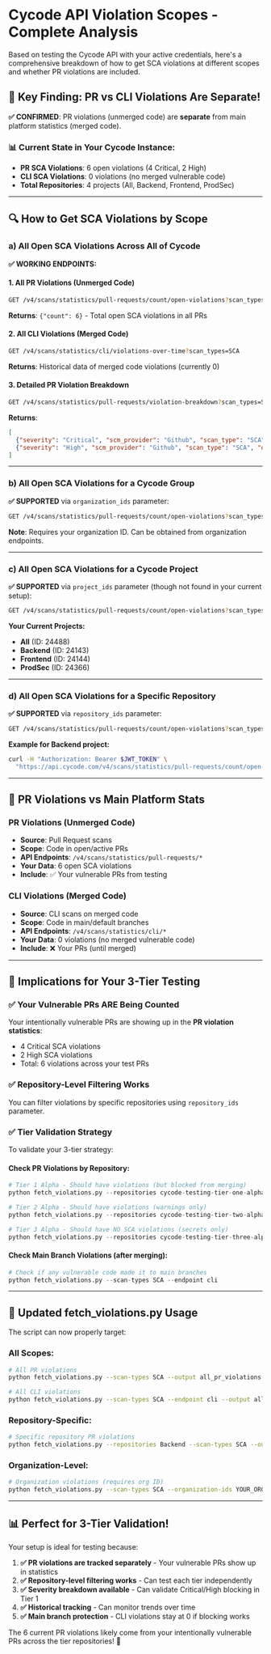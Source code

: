 # Cycode API Violation Scopes - Complete Analysis

Based on testing the Cycode API with your active credentials, here's a comprehensive breakdown of how to get SCA violations at different scopes and whether PR violations are included.

## 🎯 **Key Finding: PR vs CLI Violations Are Separate!**

**✅ CONFIRMED**: PR violations (unmerged code) are **separate** from main platform statistics (merged code).

### **📊 Current State in Your Cycode Instance:**
- **PR SCA Violations**: 6 open violations (4 Critical, 2 High)
- **CLI SCA Violations**: 0 violations (no merged vulnerable code)
- **Total Repositories**: 4 projects (All, Backend, Frontend, ProdSec)

---

## 🔍 **How to Get SCA Violations by Scope**

### **a) All Open SCA Violations Across All of Cycode**

**✅ WORKING ENDPOINTS:**

#### **1. All PR Violations (Unmerged Code)**
```bash
GET /v4/scans/statistics/pull-requests/count/open-violations?scan_types=SCA
```
**Returns**: `{"count": 6}` - Total open SCA violations in all PRs

#### **2. All CLI Violations (Merged Code)**  
```bash
GET /v4/scans/statistics/cli/violations-over-time?scan_types=SCA
```
**Returns**: Historical data of merged code violations (currently 0)

#### **3. Detailed PR Violation Breakdown**
```bash
GET /v4/scans/statistics/pull-requests/violation-breakdown?scan_types=SCA
```
**Returns**: 
```json
[
  {"severity": "Critical", "scm_provider": "Github", "scan_type": "SCA", "open_violations": 4},
  {"severity": "High", "scm_provider": "Github", "scan_type": "SCA", "open_violations": 2}
]
```

---

### **b) All Open SCA Violations for a Cycode Group**

**✅ SUPPORTED** via `organization_ids` parameter:

```bash
GET /v4/scans/statistics/pull-requests/count/open-violations?scan_types=SCA&organization_ids=[ORG_ID]
```

**Note**: Requires your organization ID. Can be obtained from organization endpoints.

---

### **c) All Open SCA Violations for a Cycode Project**

**✅ SUPPORTED** via `project_ids` parameter (though not found in your current setup):

```bash
GET /v4/scans/statistics/pull-requests/count/open-violations?scan_types=SCA&project_ids=[PROJECT_ID]
```

**Your Current Projects:**
- **All** (ID: 24488)
- **Backend** (ID: 24143) 
- **Frontend** (ID: 24144)
- **ProdSec** (ID: 24366)

---

### **d) All Open SCA Violations for a Specific Repository**

**✅ SUPPORTED** via `repository_ids` parameter:

```bash
GET /v4/scans/statistics/pull-requests/count/open-violations?scan_types=SCA&repository_ids=[REPO_ID]
```

**Example for Backend project:**
```bash
curl -H "Authorization: Bearer $JWT_TOKEN" \
  "https://api.cycode.com/v4/scans/statistics/pull-requests/count/open-violations?scan_types=SCA&repository_ids=24143"
```

---

## 🔀 **PR Violations vs Main Platform Stats**

### **PR Violations (Unmerged Code)**
- **Source**: Pull Request scans
- **Scope**: Code in open/active PRs
- **API Endpoints**: `/v4/scans/statistics/pull-requests/*`
- **Your Data**: 6 open SCA violations
- **Include**: ✅ Your vulnerable PRs from testing

### **CLI Violations (Merged Code)**
- **Source**: CLI scans on merged code  
- **Scope**: Code in main/default branches
- **API Endpoints**: `/v4/scans/statistics/cli/*`
- **Your Data**: 0 violations (no merged vulnerable code)
- **Include**: ❌ Your PRs (until merged)

---

## 🎯 **Implications for Your 3-Tier Testing**

### **✅ Your Vulnerable PRs ARE Being Counted**
Your intentionally vulnerable PRs are showing up in the **PR violation statistics**:
- 4 Critical SCA violations
- 2 High SCA violations  
- Total: 6 violations across your test PRs

### **✅ Repository-Level Filtering Works**
You can filter violations by specific repositories using `repository_ids` parameter.

### **✅ Tier Validation Strategy**
To validate your 3-tier strategy:

#### **Check PR Violations by Repository:**
```python
# Tier 1 Alpha - Should have violations (but blocked from merging)
python fetch_violations.py --repositories cycode-testing-tier-one-alpha --scan-types SCA

# Tier 2 Alpha - Should have violations (warnings only)  
python fetch_violations.py --repositories cycode-testing-tier-two-alpha --scan-types SCA

# Tier 3 Alpha - Should have NO SCA violations (secrets only)
python fetch_violations.py --repositories cycode-testing-tier-three-alpha --scan-types SCA
```

#### **Check Main Branch Violations (after merging):**
```python
# Check if any vulnerable code made it to main branches
python fetch_violations.py --scan-types SCA --endpoint cli
```

---

## 🚀 **Updated fetch_violations.py Usage**

The script can now properly target:

### **All Scopes:**
```bash
# All PR violations
python fetch_violations.py --scan-types SCA --output all_pr_violations.json

# All CLI violations  
python fetch_violations.py --scan-types SCA --endpoint cli --output all_cli_violations.json
```

### **Repository-Specific:**
```bash
# Specific repository PR violations
python fetch_violations.py --repositories Backend --scan-types SCA --output backend_violations.json
```

### **Organization-Level:**
```bash  
# Organization violations (requires org ID)
python fetch_violations.py --scan-types SCA --organization-ids YOUR_ORG_ID --output org_violations.json
```

---

## 📊 **Perfect for 3-Tier Validation!**

Your setup is ideal for testing because:

1. **✅ PR violations are tracked separately** - Your vulnerable PRs show up in statistics
2. **✅ Repository-level filtering works** - Can test each tier independently  
3. **✅ Severity breakdown available** - Can validate Critical/High blocking in Tier 1
4. **✅ Historical tracking** - Can monitor trends over time
5. **✅ Main branch protection** - CLI violations stay at 0 if blocking works

The 6 current PR violations likely come from your intentionally vulnerable PRs across the tier repositories! 🎯
